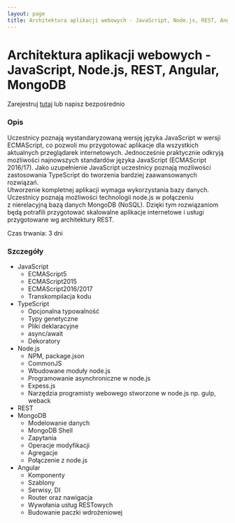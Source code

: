 ```yaml
---
layout: page
title: Architektura aplikacji webowych - JavaScript, Node.js, REST, Angular, MongoDB
---
```

# Architektura aplikacji webowych - JavaScript, Node.js, REST, Angular, MongoDB

Zarejestruj [tutaj](https://www.comarch.pl/szkolenia/programowanie/javascript/architektura-aplikacji-webowych-javascript-nodejs-rest-angular-mongodb/) lub napisz bezpośrednio
### Opis

Uczestnicy poznają wystandaryzowaną wersję języka JavaScript w wersji ECMAScript, co pozwoli mu przygotować aplikacje dla wszystkich aktualnych przeglądarek internetowych. Jednocześnie praktycznie odkryją możliwości najnowszych standardów języka JavaScript (ECMAScript 2016/17). Jako uzupełnienie JavaScript uczestnicy poznają możliwości zastosowania TypeScript do tworzenia bardziej zaawansowanych rozwiązań.  
Utworzenie kompletnej aplikacji wymaga wykorzystania bazy danych. Uczestnicy poznają możliwości technologii node.js w połączeniu z nierelacyjną bazą danych MongoDB (NoSQL). Dzięki tym rozwiązaniom będą potrafili przygotować skalowalne aplikacje internetowe i usługi przygotowane wg architektury REST.   

Czas trwania: 3 dni
### Szczegóły

- JavaScript
	- ECMAScript5
	- ECMAScript2015
	- ECMAScript2016/2017
	- Transkompilacja kodu
- TypeScript
	- Opcjonalna typowalność
	- Typy genetyczne
	- Pliki deklaracyjne
	- async/await
	- Dekoratory
- Node.js
	- NPM, package.json
	- CommonJS
	- Wbudowane moduły node.js
	- Programowanie asynchroniczne w node.js
	- Expess.js
	- Narzędzia programisty webowego stworzone w node.js np. gulp, weback
- REST
- MongoDB
	- Modelowanie danych
	- MongoDB Shell
	- Zapytania
	- Operacje modyfikacji
	- Agregacje
	- Połączenie z node.js
- Angular
	- Komponenty
	- Szablony
	- Serwisy, DI
	- Router oraz nawigacja
	- Wywołania usług RESTowych
	- Budowanie paczki wdrożeniowej
